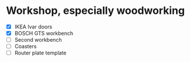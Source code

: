 # Workshop, especially woodworking

- [x] IKEA Ivar doors
- [x] BOSCH GTS workbench
- [ ] Second workbench
- [ ] Coasters
- [ ] Router plate template
